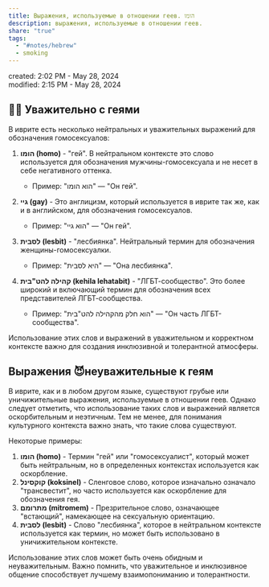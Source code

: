 ```yaml
---  
title: Выражения, используемые в отношении геев. הומו  
description: выражения, используемые в отношении геев.  
share: "true"  
tags:  
  - "#notes/hebrew"  
  - smoking  
---  
```

created: 2:02 PM - May 28, 2024  
modified: 2:15 PM - May 28, 2024  
  
## 🏳️‍🌈 Уважительно с геями  
  
В иврите есть несколько нейтральных и уважительных выражений для обозначения гомосексуалов:  
  
1. **הומו (homo)** - "гей". В нейтральном контексте это слово используется для обозначения мужчины-гомосексуала и не несет в себе негативного оттенка.  
   - Пример: "הוא הומו" — "Он гей".  
  
2. **גיי (gay)** - Это англицизм, который используется в иврите так же, как и в английском, для обозначения гомосексуалов.  
   - Пример: "הוא גיי" — "Он гей".  
  
3. **לסבית (lesbit)** - "лесбиянка". Нейтральный термин для обозначения женщины-гомосексуалки.  
   - Пример: "היא לסבית" — "Она лесбиянка".  
  
4. **קהילה להט"בית (kehila lehatabit)** - "ЛГБТ-сообщество". Это более широкий и включающий термин для обозначения всех представителей ЛГБТ-сообщества.  
   - Пример: "הוא חלק מהקהילה להט"בית" — "Он часть ЛГБТ-сообщества".  
  
Использование этих слов и выражений в уважительном и корректном контексте важно для создания инклюзивной и толерантной атмосферы.  
  
## Выражения 😈неуважительные к геям  
  
В иврите, как и в любом другом языке, существуют грубые или уничижительные выражения, используемые в отношении геев. Однако следует отметить, что использование таких слов и выражений является оскорбительным и неэтичным. Тем не менее, для понимания культурного контекста важно знать, что такие слова существуют.  
  
Некоторые примеры:  
  
1. **הומו (homo)** - Термин "гей" или "гомосексуалист", который может быть нейтральным, но в определенных контекстах используется как оскорбление.  
2. **קוקסינל (koksinel)** - Сленговое слово, которое изначально означало "трансвестит", но часто используется как оскорбление для обозначения гея.  
3. **מתרומם (mitromem)** - Презрительное слово, означающее "встающий", намекающее на сексуальную ориентацию.  
4. **לסבית (lesbit)** - Слово "лесбиянка", которое в нейтральном контексте используется как термин, но может быть использовано в уничижительном контексте.  
  
Использование этих слов может быть очень обидным и неуважительным. Важно помнить, что уважительное и инклюзивное общение способствует лучшему взаимопониманию и толерантности.  
